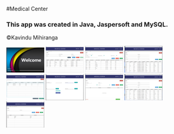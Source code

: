 #Medical Center
### This app was created in Java, Jaspersoft and MySQL.


&copy;Kavindu Mihiranga

<p float="left">
<img src= "src/image/MedicalSplashScreen.png" width=100>
<img src= "src/image/MedicalHome.png" width=100>
<img src= "src/image/medicalSession.png" width=100>
<img src= "src/image/MedicalUser.png" width=100>
<img src= "src/image/MedicalDoctorScreen.png" width=100>
<img src= "src/image/MedicalReception.png" width=100>
<img src= "src/image/Medicallab.png" width=100>
<img src= "src/image/MedicalUser.png" width=100>
<img src= "src/image/Pharmacy.png" width=100>
</p>

